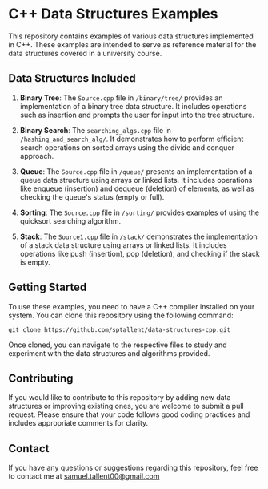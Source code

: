 # C++ Data Structures Examples

This repository contains examples of various data structures implemented in C++. These examples are intended to serve as reference material for the data structures covered in a university course.

## Data Structures Included

1. **Binary Tree**: The `Source.cpp` file in `/binary/tree/` provides an implementation of a binary tree data structure. It includes operations such as insertion and prompts the user for input into the tree structure.

2. **Binary Search**: The `searching_algs.cpp` file in `/hashing_and_search_alg/`. It demonstrates how to perform efficient search operations on sorted arrays using the divide and conquer approach.

3. **Queue**: The `Source.cpp` file in `/queue/` presents an implementation of a queue data structure using arrays or linked lists. It includes operations like enqueue (insertion) and dequeue (deletion) of elements, as well as checking the queue's status (empty or full).

4. **Sorting**: The `Source.cpp` file in `/sorting/` provides examples of using the quicksort searching algorithm. 

5. **Stack**: The `Source1.cpp` file in `/stack/` demonstrates the implementation of a stack data structure using arrays or linked lists. It includes operations like push (insertion), pop (deletion), and checking if the stack is empty.

## Getting Started

To use these examples, you need to have a C++ compiler installed on your system. You can clone this repository using the following command:
```
git clone https://github.com/sptallent/data-structures-cpp.git
```

Once cloned, you can navigate to the respective files to study and experiment with the data structures and algorithms provided.

## Contributing

If you would like to contribute to this repository by adding new data structures or improving existing ones, you are welcome to submit a pull request. Please ensure that your code follows good coding practices and includes appropriate comments for clarity.

## Contact

If you have any questions or suggestions regarding this repository, feel free to contact me at samuel.tallent00@gmail.com
